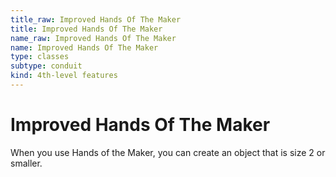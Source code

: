 ```yaml
---
title_raw: Improved Hands Of The Maker
title: Improved Hands Of The Maker
name_raw: Improved Hands Of The Maker
name: Improved Hands Of The Maker
type: classes
subtype: conduit
kind: 4th-level features
---
```


# Improved Hands Of The Maker

When you use Hands of the Maker, you can create an object that is size 2 or smaller.
